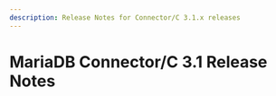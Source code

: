 ```yaml
---
description: Release Notes for Connector/C 3.1.x releases
---
```


# MariaDB Connector/C 3.1 Release Notes

